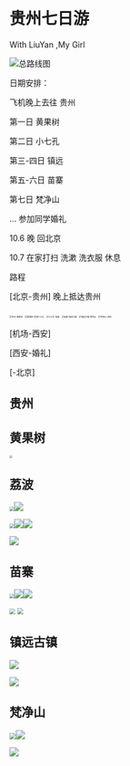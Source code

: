 # 贵州七日游

With LiuYan ,My Girl



![总路线图](/Users/songenjie/Project/songenjie/daily_notes/source/guizhou.jpg)



日期安排：

飞机晚上去往 贵州

第一日        黄果树

第二日        小七孔

第三-四日   镇远

第五-六日   苗寨 

第七日        梵净山

... 参加同学婚礼

10.6 晚 回北京

10.7 在家打扫 洗漱 洗衣服 休息



路程

[北京-贵州] 晚上抵达贵州

<img src="/Users/songenjie/Project/songenjie/daily_notes/source/guizhou-huangguoshu.jpg" alt="贵州-黄果树" style="zoom:25%;" />

<img src="/Users/songenjie/Project/songenjie/daily_notes/source/huangguoshu-libo.jpg" alt="黄果树-荔波小七孔" style="zoom:25%;" />

<img src="/Users/songenjie/Project/songenjie/daily_notes/source/libo-miaozhai.jpg" alt="小七孔-苗寨" style="zoom:25%;" />

<img src="/Users/songenjie/Project/songenjie/daily_notes/source/miaozhai-zhenyuan.jpg" alt="苗寨-镇远古镇" style="zoom:25%;" />

<img src="/Users/songenjie/Project/songenjie/daily_notes/source/zhenyuan-fanjingshan.jpg" alt="镇远古镇-梵净山" style="zoom:25%;" />

<img src="/Users/songenjie/Project/songenjie/daily_notes/source/fanjingshan-jichang.jpg" alt="梵净山-机场" style="zoom:25%;" />

[机场-西安]

[西安-婚礼]

[-北京]







## 贵州





## 黄果树

<img src="/Users/songenjie/Project/songenjie/daily_notes/source/huangguoshu_1.jpg" style="zoom: 33%;" />



## 荔波

<img src="/Users/songenjie/Project/songenjie/daily_notes/source/xiaoqikong_1.jpg" style="zoom:50%;" />![](/Users/songenjie/Project/songenjie/daily_notes/source/xiaoqikong_2.jpg)

<img src="/Users/songenjie/Project/songenjie/daily_notes/source/xiaoqikong_1.jpg" style="zoom:50%;" />![](/Users/songenjie/Project/songenjie/daily_notes/source/xiaoqikong_2.jpg)![](/Users/songenjie/Project/songenjie/daily_notes/source/miaozhai_1.jpg)

![](/Users/songenjie/Project/songenjie/daily_notes/source/xiaoqikong_3.jpg)

## 苗寨

<img src="/Users/songenjie/Project/songenjie/daily_notes/source/xiaoqikong_1.jpg" style="zoom:50%;" />![](/Users/songenjie/Project/songenjie/daily_notes/source/xiaoqikong_2.jpg)![](/Users/songenjie/Project/songenjie/daily_notes/source/miaozhai_1.jpg)

<img src="/Users/songenjie/Project/songenjie/daily_notes/source/miaozhai_2.jpg" style="zoom:60%;" />

<img src="/Users/songenjie/Project/songenjie/daily_notes/source/miaozhai_3.jpg" style="zoom:67%;" />

## 镇远古镇

![](/Users/songenjie/Project/songenjie/daily_notes/source/zhenyuan_1.jpg)

![](/Users/songenjie/Project/songenjie/daily_notes/source/zhenyuan_2.jpg)

## 梵净山

<img src="/Users/songenjie/Project/songenjie/daily_notes/source/fanjingshan_1.jpg" style="zoom: 67%;" />![](/Users/songenjie/Project/songenjie/daily_notes/source/fanjingshan_2.jpg)

![](/Users/songenjie/Project/songenjie/daily_notes/source/fanjingshan_2.jpg)
